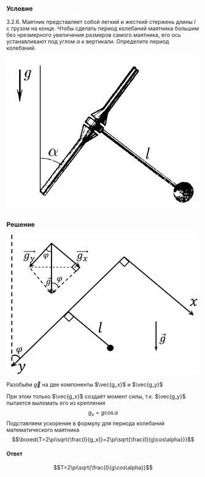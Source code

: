 ###  Условие 

$3.2.6.$ Маятник представляет собой легкий и жесткий стержень длины $l$ с грузом на конце. Чтобы сделать период колебаний маятника большим без чрезмерного увеличения размеров самого маятника, его ось устанавливают под углом $\alpha$ к вертикали. Определите период колебаний. 

![ К задаче $3.2.6$ |502x401, 34%](../../img/3.2.6/3.2.6.png)

### Решение

![|756x546, 44%](../../img/3.2.6/3.2.6_1.png) 

Разобьём $\vec{g}$ на две компоненты $\vec{g_x}$ и $\vec{g_y}$

При этом только $\vec{g_x}$ создаёт момент силы, т.к. $\vec{g_y}$ пытается выломать его из крепления $$g_x=g\cos\alpha$$ Подставляем ускорение в формулу для периода колебаний математического маятника $$\boxed{T=2\pi\sqrt{\frac{l}{g_x}}=2\pi\sqrt{\frac{l}{g\cos\alpha}}}$$ 

#### Ответ

$$T=2\pi\sqrt{\frac{l}{g\cos\alpha}}$$ 
